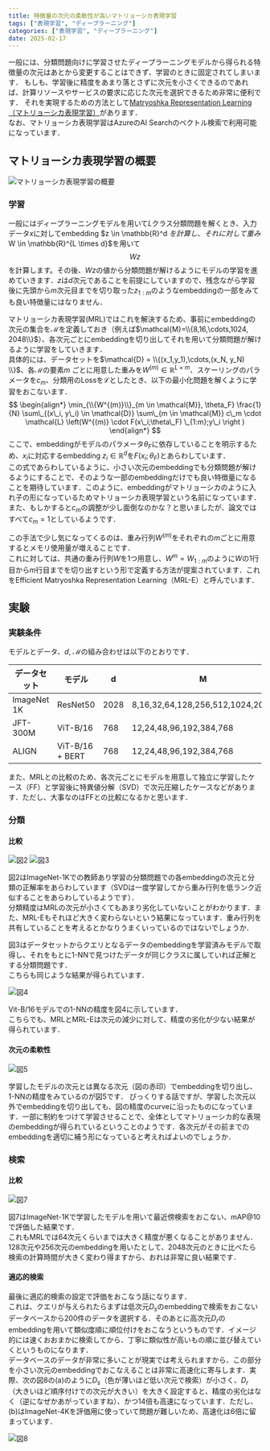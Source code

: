 ```yaml
---
title: 特徴量の次元の柔軟性が高いマトリョーシカ表現学習
tags: ["表現学習", "ディープラーニング"]
categories: ["表現学習", "ディープラーニング"]
date: 2025-02-17
---
```


一般には、分類問題向けに学習させたディープラーニングモデルから得られる特徴量の次元はあとから変更することはできず、学習のときに固定されてしまいます．
もしも、学習後に精度をあまり落とさずに次元を小さくできるのであれば、計算リソースやサービスの要求に応じた次元を選択できるため非常に便利です．
それを実現するための方法として[Matryoshka Representation Learning（マトリョーシカ表現学習）](https://arxiv.org/abs/2205.13147)があります．  
なお、マトリョーシカ表現学習はAzureのAI Searchのベクトル検索で利用可能になっています．

## マトリョーシカ表現学習の概要
![マトリョーシカ表現学習の概要](fig1.png)
### 学習
一般にはディープラーニングモデルを用いて$L$クラス分類問題を解くとき、入力データ$x$に対してembedding $z \in \mathbb{R}^d $を計算し、それに対して重み$W \in \mathbb{R}^{L \times d}$を用いて
$$
W z
$$
を計算します。その後、$Wz$の値から分類問題が解けるようにモデルの学習を進めていきます．$z$は$d$次元であることを前提にしていますので、残念ながら学習後に先頭から$m$次元目までを切り取った$z_{1:m}$のようなembeddingの一部をみても良い特徴量にはなりません．

マトリョーシカ表現学習(MRL)ではこれを解決するため、事前にembeddingの次元の集合を$\mathcal{M}$を定義しておき（例えば$\mathcal{M}=\\{8,16,\cdots,1024, 2048\\}$）、各次元ごとにembeddingを切り出してそれを用いて分類問題が解けるように学習をしていきます．  
具体的には、データセットを$\mathcal{D} = \\{(x_1,y_1),\cdots,(x_N, y_N) \\}$、各$\mathcal{M}$の要素$m$ ごとに用意した重みを$W^{(m)} \in \mathbb{R}^{L \times m}$、スケーリングのパラメータを$c_m$、分類用のLossを$\mathcal{L}$としたとき、以下の最小化問題を解くように学習をおこないます．
$$
\begin{align*}
\min_{\\{W^{(m)}\\}_{m \in \mathcal{M}}, \theta_F} \frac{1}{N} \sum\_{(x\_i, y\_i) \in \mathcal{D}} \sum\_{m \in \mathcal{M}} c\_m \cdot \mathcal{L} \left(W^{(m)} \cdot F(x\_i;\theta\_F)         \_{1:m};y\_i  \right  )
\end{align*}
$$
ここで、embeddingがモデルのパラメータ$\theta_F$に依存していることを明示するため、$x_i$に対応するembedding $z_i \in \mathbb{R}^d$を$F(x_i;\theta_F)$とあらわしています．  
この式であらわしているように、小さい次元のembeddingでも分類問題が解けるようにすることで、そのような一部のembeddingだけでも良い特徴量になることを期待しています．このように、embeddingがマトリョーシカのように入れ子の形になっているためマトリョーシカ表現学習という名前になっています．  
また、もしかすると$c_m$の調整が少し面倒なのかな？と思いましたが、論文ではすべて$c_m=1$としているようです．  

この手法で少し気になってくるのは、重み行列$W^{(m)}$をそれぞれの$m$ごとに用意するとメモリ使用量が増えることです．  
これに対しては、共通の重み行列$W$を1つ用意し、$W^{m} = W_{1:m}$のように$W$の1行目から$m$行目までを切り出すという形で定義する方法が提案されています．これをEfficient Matryoshka Representation Learning（MRL-E）と呼んでいます．


## 実験
### 実験条件
モデルとデータ、$d$, $\mathcal{M}$の組み合わせは以下のとおりです．

| データセット | モデル                                  | d    | M                                |
|--------------|-----------------------------------------|------|----------------------------------|
| ImageNet 1K  | ResNet50                                | 2028 | 8,16,32,64,128,256,512,1024,2048 |
| JFT-300M     | ViT-B/16                           | 768  | 12,24,48,96,192,384,768          |
| ALIGN        | ViT-B/16 + BERT                        | 768  | 12,24,48,96,192,384,768          |


また、MRLとの比較のため、各次元ごとにモデルを用意して独立に学習したケース（FF）と学習後に特異値分解（SVD）で次元圧縮したケースなどがあります．ただし、大事なのはFFとの比較になるかと思います．

### 分類
#### 比較
![図2](fig2.png)
![図3](fig3.png)

図2はImageNet-1Kでの教師あり学習の分類問題での各embeddingの次元と分類の正解率をあらわしています（SVDは一度学習してから重み行列を低ランク近似することをあらわしているようです）．  
分類精度はMRLの次元が小さくてもあまり劣化していないことがわかります．また、MRL-Eもそれほど大きく変わらないという結果になっています．重み行列を共有していることを考えるとかなりうまくいっているのではないでしょうか．  

図3はデータセットからクエリとなるデータのembeddingを学習済みモデルで取得し、それをもとに1-NNで見つけたデータが同じクラスに属していれば正解とする分類問題です．  
こちらも同じような結果が得られています．

![図4](fig4.png)

Vit-B/16モデルでの1-NNの精度を図4に示しています．  
こちらでも、MRLとMRL-Eは次元の減少に対して、精度の劣化が少ない結果が得られています．

#### 次元の柔軟性
![図5](fig5.png)

学習したモデルの次元とは異なる次元（図の赤印）でembeddingを切り出し、1-NNの精度をみているのが図5です．
びっくりする話ですが、学習した次元以外でembeddingを切り出しても、図の精度のcurveに沿ったものになっています．一部に制約をつけて学習させることで、全体としてマトリョーシカ的な表現のembeddingが得られているということのようです．各次元がその前までのembeddingを適切に補う形になっていると考えればよいのでしょうか．


### 検索
#### 比較
![図7](fig7.png)

図7はImageNet-1Kで学習したモデルを用いて最近傍検索をおこない、mAP@10で評価した結果です．  
これもMRLでは64次元くらいまでは大きく精度が悪くなることがありません．128次元や256次元のembeddingを用いたとして、2048次元のときに比べたら検索の計算時間が大きく変わり得ますから、おれは非常に良い結果です．

#### 適応的検索
最後に適応的検索の設定で評価をおこなう話になります．  
これは、クエリが与えられたらまずは低次元$D_s$のembeddingで検索をおこないデータベースから200件のデータを選択する．そのあとに高次元$D_r$のembeddingを用いて類似度順に順位付けをおこなうというものです．イメージ的には速くおおまかに検索してから、丁寧に類似性が高いもの順に並び替えていくというものになります．  
データベースのデータが非常に多いことが現実では考えられますから、この部分を小さい次元のembeddingでおこなえることは非常に高速化に寄与します．実際、次の図8の(a)のように$D_s$（色が薄いほど低い次元で検索）が小さく、$D_r$（大きいほど順序付けでの次元が大きい）を大きく設定すると、精度の劣化はなく（逆になぜかあがっていますね）、かつ14倍も高速になっています．ただし、(b)はImageNet-4Kを評価用に使っていて問題が難しいため、高速化は6倍に留まっています．

![図8](fig8.png)
